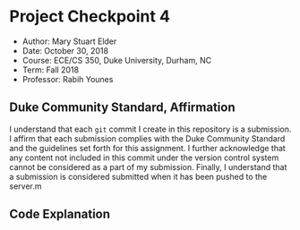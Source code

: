 # Project Checkpoint 4
 - Author: Mary Stuart Elder
 - Date: October 30, 2018
 - Course: ECE/CS 350, Duke University, Durham, NC
 - Term: Fall 2018
 - Professor: Rabih Younes
## Duke Community Standard, Affirmation
I understand that each `git` commit I create in this repository is a submission. I affirm that each submission complies with the Duke Community Standard and the guidelines set forth for this assignment. I further acknowledge that any content not included in this commit under the version control system cannot be considered as a part of my submission. Finally, I understand that a submission is considered submitted when it has been pushed to the server.m
## Code Explanation
